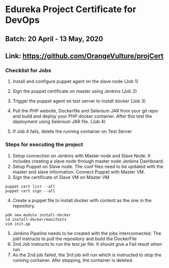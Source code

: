 # Edureka Project Certificate for DevOps

## Batch: 20 April - 13 May, 2020

## Link: https://github.com/OrangeVulture/projCert

###  Checklist for Jobs
1. Install and configure puppet agent on the slave node (Job 1) 

2. Sign the puppet certificate on master using Jenkins (Job 2)

3. Trigger the puppet agent on test server to install docker (Job 3)

4. Pull the PHP website, Dockerfile and Selenium JAR from your git repo and build and deploy
your PHP docker container. After this test the deployment using Selenium JAR file. (Job 4)

5. If Job 4 fails, delete the running container on Test Server

### Steps for executing the project

1. Setup connection on Jenkins with Master node and Slave Node. It includes creating a slave node through master node Jenkins Dashboard.
2. Setup Puppet on Slave node. The conf files need to be updated with the master and slave information. Connect Puppet with Master VM. 
3. Sign the certificate of Slave VM on Master VM
```
puppet cert list --all
puppet cert sign --all
```

4. Create a puppet file to install docker with content as the one in the repository. 
```
pdk new module install-docker
cd install-docker/manifests 
vim init.pp
```
5. Jenkins Pipeline needs to be created with the jobs interconnected. The job1 instructs to pull the repository and build the DockerFile
6. 2nd Job instructs to run the test.jar file. It should give a Fail result when run. 
7. As the 2nd job failed, the 3rd job will run which is instructed to stop the running container. Afer stopping, the container is deleted.   
